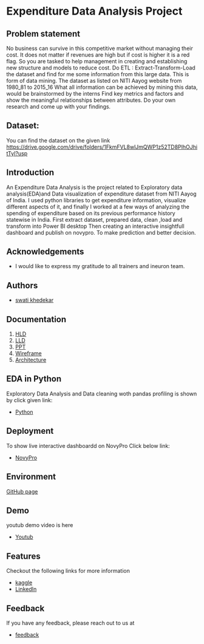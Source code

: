 
# Expenditure Data Analysis Project
## Problem statement 
No business can survive in this competitive market without 
managing their cost. It does not matter if revenues are high but if 
cost is higher it is a red flag. So you are tasked to help 
management in creating and establishing new structure and 
models to reduce cost.
Do ETL : Extract-Transform-Load the dataset and find for me 
some information from this large data. This is form of data mining.
The dataset as listed on NITI Aayog website from 1980_81 to 2015_16
What all information can be achieved by mining this data, would be
brainstormed by the interns
Find key metrics and factors and show the meaningful relationships between attributes. 
Do your own research and come up with your findings.

## Dataset:
You can find the dataset on the given link
https://drive.google.com/drive/folders/1FkmFVL8wlJmQWP1z52TD8PlhOJhitTyI?usp

## Introduction 
An Expenditure Data Analysis is the project related to Exploratory data analysis(EDA)and Data visualization of expenditure dataset from NITI Aayog of India. I used python libraries to get expenditure information, visualize different aspects of it, and finally I worked at a few ways of analyzing the spending of expenditure based on its previous performance history statewise in India.
First extract dataset, prepared data, clean ,load and transform into Power BI desktop Then creating an interactive insightfull dashboard and publish on novypro. To make prediction and better decision.

## Acknowledgements

 - I would like to express my gratitude to all trainers and ineuron team.


## Authors

- [swati khedekar](https://github.com/Swatikhedekar/Expenditure-Data-Analysis-Project/tree/main/3.Analysis%20file)


## Documentation

1. [HLD](https://github.com/Swatikhedekar/Expenditure-Data-Analysis-Project/blob/main/5.Documents/expenditure_HLD.pdf)
2. [LLD](https://github.com/Swatikhedekar/Expenditure-Data-Analysis-Project/blob/main/5.Documents/expenditure_LLD.pdf)
3. [PPT](https://github.com/Swatikhedekar/Expenditure-Data-Analysis-Project/blob/main/5.Documents/Expenditure%20Data%20Analysis%20ppt.pptx)
4. [Wireframe](https://github.com/Swatikhedekar/Expenditure-Data-Analysis-Project/blob/main/5.Documents/Wireframe%20documentation.pdf)
5. [Architecture](https://github.com/Swatikhedekar/Expenditure-Data-Analysis-Project/blob/main/5.Documents/Expenditure%20Architecture%20design.pdf)



## EDA in Python 

Exploratory Data Analysis and Data cleaning woth pandas profiling is shown by click given link:
- [Python](https://github.com/Swatikhedekar/Expenditure-Data-Analysis-Project/blob/main/3.Analysis%20file/EDA%20on%20%20Expenditure%20Data%20Analysis.ipynb)
## Deployment

To show live interactive dashboardd on NovyPro Click below link:

 - [NovyPro](https://lnkd.in/gxycGxqQ)



## Environment 

[GitHub page](https://github.com/Swatikhedekar/Expenditure-Data-Analysis-Project)


## Demo

youtub demo video is here
- [Youtub](https://youtu.be/5kcaIIggMKQ)

## Features
Checkout the following links for more information

- [kaggle](https://www.kaggle.com/datasets/swatikhedekar/eda-on-expenditure-of-niti-ayog)
- [LinkedIn](https://www.linkedin.com/in/swati-khedekar-9800a9172/)


## Feedback

If you have any feedback, please reach out to us at
- [feedback](https://www.linkedin.com/in/swati-khedekar-9800a9172/)

